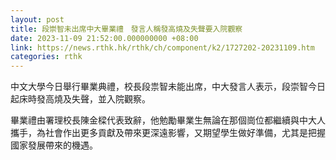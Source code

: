 ```yaml
---
layout: post
title: 段崇智未出席中大畢業禮　發言人稱發高燒及失聲要入院觀察
date: 2023-11-09 21:52:00.000000000 +08:00
link: https://news.rthk.hk/rthk/ch/component/k2/1727202-20231109.htm
categories: rthk
---
```


中文大學今日舉行畢業典禮，校長段祟智未能出席，中大發言人表示，段崇智今日起床時發高燒及失聲，並入院觀察。

畢業禮由署理校長陳金樑代表致辭，他勉勵畢業生無論在那個崗位都繼續與中大人攜手，為社會作出更多貢獻及帶來更深遠影響，又期望學生做好準備，尤其是把握國家發展帶來的機遇。
